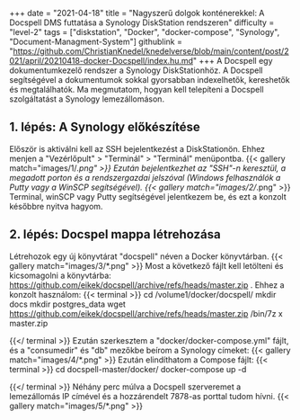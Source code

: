 +++
date = "2021-04-18"
title = "Nagyszerű dolgok konténerekkel: A Docspell DMS futtatása a Synology DiskStation rendszeren"
difficulty = "level-2"
tags = ["diskstation", "Docker", "docker-compose", "Synology", "Document-Managment-System"]
githublink = "https://github.com/ChristianKnedel/knedelverse/blob/main/content/post/2021/april/20210418-docker-Docspell/index.hu.md"
+++
A Docspell egy dokumentumkezelő rendszer a Synology DiskStationhöz. A Docspell segítségével a dokumentumok sokkal gyorsabban indexelhetők, kereshetők és megtalálhatók. Ma megmutatom, hogyan kell telepíteni a Docspell szolgáltatást a Synology lemezállomáson.
## 1. lépés: A Synology előkészítése
Először is aktiválni kell az SSH bejelentkezést a DiskStationön. Ehhez menjen a "Vezérlőpult" > "Terminál" > "Terminál" menüpontba.
{{< gallery match="images/1/*.png" >}}
Ezután bejelentkezhet az "SSH"-n keresztül, a megadott porton és a rendszergazdai jelszóval (Windows felhasználók a Putty vagy a WinSCP segítségével).
{{< gallery match="images/2/*.png" >}}
Terminal, winSCP vagy Putty segítségével jelentkezem be, és ezt a konzolt későbbre nyitva hagyom.
## 2. lépés: Docspel mappa létrehozása
Létrehozok egy új könyvtárat "docspell" néven a Docker könyvtárban.
{{< gallery match="images/3/*.png" >}}
Most a következő fájlt kell letölteni és kicsomagolni a könyvtárba: https://github.com/eikek/docspell/archive/refs/heads/master.zip . Ehhez a konzolt használom:
{{< terminal >}}
cd /volume1/docker/docspell/
mkdir docs
mkdir postgres_data
wget https://github.com/eikek/docspell/archive/refs/heads/master.zip 
/bin/7z x master.zip

{{</ terminal >}}
Ezután szerkesztem a "docker/docker-compose.yml" fájlt, és a "consumedir" és "db" mezőkbe beírom a Synology címeket:
{{< gallery match="images/4/*.png" >}}
Ezután elindíthatom a Compose fájlt:
{{< terminal >}}
cd docspell-master/docker/
docker-compose up -d

{{</ terminal >}}
Néhány perc múlva a Docspell szerveremet a lemezállomás IP címével és a hozzárendelt 7878-as porttal tudom hívni.
{{< gallery match="images/5/*.png" >}}

